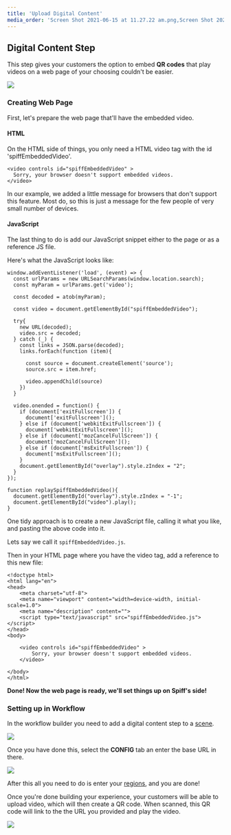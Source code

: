 ```yaml
---
title: 'Upload Digital Content'
media_order: 'Screen Shot 2021-06-15 at 11.27.22 am.png,Screen Shot 2021-06-15 at 11.35.46 am.png,Screen Shot 2021-06-15 at 11.36.53 am.png,a-guide-to-qr-codes-and-how-to-scan-qr-codes-1.jpg'
---
```


## Digital Content Step

This step gives your customers the option to embed **QR codes** that play videos on a web page of your choosing couldn't be easier.

![](https://help.spiff.com.au/user/pages/04.Spiff-Concepts/04.step-types/14.upload-digital-content/Screen%20Shot%202021-06-15%20at%2011.27.22%20am.png)

### Creating Web Page

First, let's prepare the web page that'll have the embedded video.

#### HTML

On the HTML side of things, you only need a HTML video tag with the id 'spiffEmbeddedVideo'.

```
<video controls id="spiffEmbeddedVideo" >
  Sorry, your browser doesn't support embedded videos.
</video>
```
In our example, we added a little message for browsers that don't support this feature. Most do, so this is just a message for the few people of very small number of devices.

#### JavaScript

The last thing to do is add our JavaScript snippet either to the page or as a reference JS file.

Here's what the JavaScript looks like:

```
window.addEventListener('load', (event) => {
  const urlParams = new URLSearchParams(window.location.search);
  const myParam = urlParams.get('video');

  const decoded = atob(myParam);

  const video = document.getElementById("spiffEmbeddedVideo");

  try{
    new URL(decoded);
    video.src = decoded;
  } catch (_) {
    const links = JSON.parse(decoded);
    links.forEach(function (item){

      const source = document.createElement('source');
      source.src = item.href;

      video.appendChild(source)
    })
  }

  video.onended = function() {
    if (document['exitFullscreen']) {
      document['exitFullscreen']();
    } else if (document['webkitExitFullscreen']) {
      document['webkitExitFullscreen']();
    } else if (document['mozCancelFullScreen']) {
      document['mozCancelFullScreen']();
    } else if (document['msExitFullscreen']) {
      document['msExitFullscreen']();
    }
    document.getElementById("overlay").style.zIndex = "2";
  }
});

function replaySpiffEmbeddedVideo(){
  document.getElementById("overlay").style.zIndex = "-1";
  document.getElementById("video").play();
}
```

One tidy approach is to create a new JavaScript file, calling it what you like, and pasting the above code into it.

Lets say we call it `spiffEmbeddedVideo.js`.

Then in your HTML page where you have the video tag, add a reference to this new file:

```
<!doctype html>
<html lang="en">
<head>
    <meta charset="utf-8">
    <meta name="viewport" content="width=device-width, initial-scale=1.0">
    <meta name="description" content="">
    <script type="text/javascript" src="spiffEmbeddedVideo.js"></script>
</head>
<body>

    <video controls id="spiffEmbeddedVideo" >
        Sorry, your browser doesn't support embedded videos.
    </video>

</body>
</html>
```

**Done! Now the web page is ready, we'll set things up on Spiff's side!** 

### Setting up in Workflow

In the workflow builder you need to add a digital content step to a [scene](https://help.spiff.com.au/spiff-concepts/workflows/step-groups).

![](https://help.spiff.com.au/user/pages/04.Spiff-Concepts/04.step-types/14.upload-digital-content/Screen%20Shot%202021-06-15%20at%2011.35.46%20am.png)

Once you have done this, select the **CONFIG** tab an enter the base URL in there.

![](https://help.spiff.com.au/user/pages/04.Spiff-Concepts/04.step-types/14.upload-digital-content/Screen%20Shot%202021-06-15%20at%2011.36.53%20am.png)

After this all you need to do is enter your [regions](https://help.spiff.com.au/spiff-concepts/workflows/step-details/regions), and you are done!

Once you're done building your experience, your customers will be able to upload video, which will then create a QR code.
When scanned, this QR code will link to the the URL you provided and play the video.

![](https://help.spiff.com.au/user/pages/04.Spiff-Concepts/04.step-types/14.upload-digital-content/a-guide-to-qr-codes-and-how-to-scan-qr-codes-1.jpg)